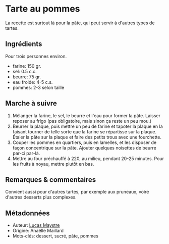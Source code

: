 # Tarte au pommes

La recette est surtout là pour la pâte, qui peut servir à d'autres types de
tartes.

## Ingrédients

Pour trois personnes environ.

- farine: 150 gr. 
- sel: 0.5 c.c.
- beurre: 75 gr. 
- eau froide: 4-5 c.s.
- pommes: 2-3 selon taille

## Marche à suivre

1. Mélanger la farine, le sel, le beurre et l'eau pour former la pâte. Laisser
   reposer au frigo (pas obligatoire, mais sinon ça reste un peu mou.)
2. Beurrer la plaque, puis mettre un peu de farine et tapoter la plaque en la
   faisant tourner de telle sorte que la farine se répartisse sur la plaque.
   Étaler la pâte sur la plaque et faire des petits trous avec une fourchette.
3. Couper les pommes en quartiers, puis en lamelles, et les disposer de façon
   concentrique sur la pâte. Ajouter quelques noisettes de beurre par-ci par-là.
4. Mettre au four préchauffé à 220, au milieu, pendant 20-25 minutes. Pour les
   fruits à noyau, mettre plutôt en bas.

## Remarques & commentaires

Convient aussi pour d'autres tartes, par exemple aux pruneaux, voire d'autres
desserts plus complexes.

## Métadonnées

- Auteur:    [Lucas Maystre](mailto:lucas@maystre.ch)
- Origine:   Anaëlle Maillard
- Mots-clés: dessert, sucré, pâte, pommes

